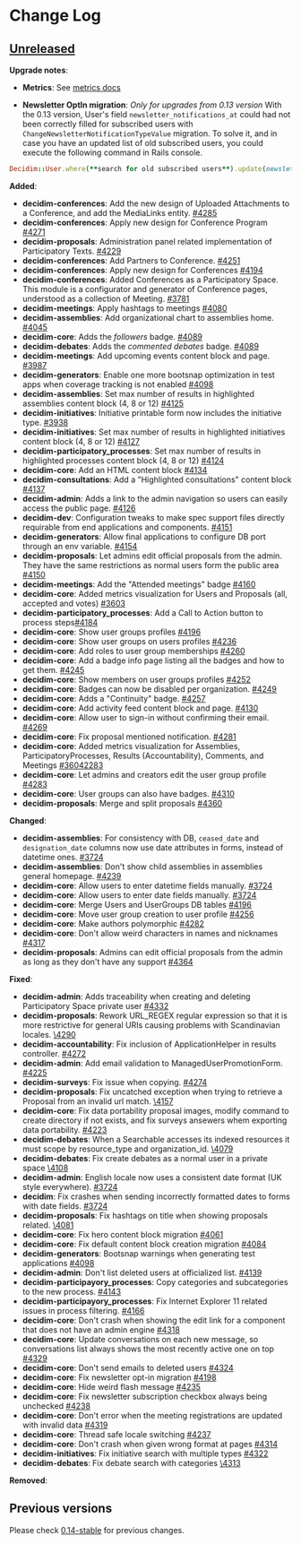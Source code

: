 # Change Log

## [Unreleased](https://github.com/decidim/decidim/tree/HEAD)

**Upgrade notes**:

- **Metrics**: See [metrics docs](/docs/advanced/metrics.md)

- **Newsletter OptIn migration**: *Only for upgrades from 0.13 version* With the 0.13 version, User's field `newsletter_notifications_at` could had not been correctly filled for subscribed users with `ChangeNewsletterNotificationTypeValue` migration. To solve it, and in case you have an updated list of old subscribed users, you could execute the following command in Rails console.

```ruby
Decidim::User.where(**search for old subscribed users**).update(newsletter_notifications_at: Time.zone.parse("2018-05-24 00:00 +02:00"))
```

**Added**:

- **decidim-conferences**: Add the new design of Uploaded Attachments to a Conference, and add the MediaLinks entity. [\#4285](https://github.com/decidim/decidim/pull/4285)
- **decidim-conferences**: Apply new design for Conference Program [#4271](https://github.com/decidim/decidim/pull/4271)
- **decidim-proposals**: Administration panel related implementation of Participatory Texts. [#4229](https://github.com/decidim/decidim/pull/4229)
- **decidim-conferences**: Add Partners to Conference. [\#4251](https://github.com/decidim/decidim/pull/4251)
- **decidim-conferences**: Apply new design for Conferences [#4194](https://github.com/decidim/decidim/pull/4194)
- **decidim-conferences**: Added Conferences as a Participatory Space. This module is a configurator and generator of Conference pages, understood as a collection of Meeting. [\#3781](https://github.com/decidim/decidim/pull/3781)
- **decidim-meetings**: Apply hashtags to meetings [\#4080](https://github.com/decidim/decidim/pull/4080)
- **decidim-assemblies**: Add organizational chart to assemblies home. [\#4045](https://github.com/decidim/decidim/pull/4045)
- **decidim-core**: Adds the *followers* badge. [\#4089](https://github.com/decidim/decidim/pull/4089)
- **decidim-debates**: Adds the *commented debates* badge. [\#4089](https://github.com/decidim/decidim/pull/4089)
- **decidim-meetings**: Add upcoming events content block and page. [\#3987](https://github.com/decidim/decidim/pull/3987)
- **decidim-generators**: Enable one more bootsnap optimization in test apps when coverage tracking is not enabled [\#4098](https://github.com/decidim/decidim/pull/4098)
- **decidim-assemblies**: Set max number of results in highlighted assemblies content block (4, 8 or 12) [\#4125](https://github.com/decidim/decidim/pull/4125)
- **decidim-initiatives**: Initiative printable form now includes the initiative type. [\#3938](https://github.com/decidim/decidim/pull/3938)
- **decidim-initiatives**: Set max number of results in highlighted initiatives content block (4, 8 or 12) [\#4127](https://github.com/decidim/decidim/pull/4127)
- **decidim-participatory_processes**: Set max number of results in highlighted processes content block (4, 8 or 12) [\#4124](https://github.com/decidim/decidim/pull/4124)
- **decidim-core**: Add an HTML content block [\#4134](https://github.com/decidim/decidim/pull/4134)
- **decidim-consultations**: Add a "Highlighted consultations" content block [\#4137](https://github.com/decidim/decidim/pull/4137)
- **decidim-admin**: Adds a link to the admin navigation so users can easily access the public page. [\#4126](https://github.com/decidim/decidim/pull/4126)
- **decidim-dev**: Configuration tweaks to make spec support files directly requirable from end applications and components. [\#4151](https://github.com/decidim/decidim/pull/4151)
- **decidim-generators**: Allow final applications to configure DB port through an env variable. [\#4154](https://github.com/decidim/decidim/pull/4154)
- **decidim-proposals**: Let admins edit official proposals from the admin. They have the same restrictions as normal users form the public area [\#4150](https://github.com/decidim/decidim/pull/4150)
- **decidim-meetings**: Add the "Attended meetings" badge [\#4160](https://github.com/decidim/decidim/pull/4160)
- **decidim-core**: Added metrics visualization for Users and Proposals (all, accepted and votes) [\#3603](https://github.com/decidim/decidim/pull/3603)
- **decidim-participatory_processes**: Add a Call to Action button to process steps[\#4184](https://github.com/decidim/decidim/pull/4184)
- **decidim-core**: Show user groups profiles [\#4196](https://github.com/decidim/decidim/pull/4196)
- **decidim-core**: Show user groups on users profiles [\#4236](https://github.com/decidim/decidim/pull/4236)
- **decidim-core**: Add roles to user group memberships [\#4260](https://github.com/decidim/decidim/pull/4260)
- **decidim-core**: Add a badge info page listing all the badges and how to get them. [\#4245](https://github.com/decidim/decidim/pull/4245)
- **decidim-core**: Show members on user groups profiles [\#4252](https://github.com/decidim/decidim/pull/4252)
- **decidim-core**: Badges can now be disabled per organization. [\#4249](https://github.com/decidim/decidim/pull/4249)
- **decidim-core**: Adds a "Continuity" badge. [\#4257](https://github.com/decidim/decidim/pull/4257)
- **decidim-core**: Add activity feed content block and page. [\#4130](https://github.com/decidim/decidim/pull/4130)
- **decidim-core**: Allow user to sign-in without confirming their email. [\#4269](https://github.com/decidim/decidim/pull/4269)
- **decidim-core**: Fix proposal mentioned notification. [\#4281](https://github.com/decidim/decidim/pull/4281)
- **decidim-core**: Added metrics visualization for Assemblies, ParticipatoryProcesses, Results (Accountability), Comments, and Meetings [\#36042283](https://github.com/decidim/decidim/pull/4228)
- **decidim-core**: Let admins and creators edit the user group profile [\#4283](https://github.com/decidim/decidim/pull/4283)
- **decidim-core**: User groups can also have badges. [\#4310](https://github.com/decidim/decidim/pull/4310)
- **decidim-proposals**: Merge and split proposals [\#4360](https://github.com/decidim/decidim/pull/4360)

**Changed**:

- **decidim-assemblies**: For consistency with DB, `ceased_date` and `designation_date` columns now use date attributes in forms, instead of datetime ones. [\#3724](https://github.com/decidim/decidim/pull/3724)
- **decidim-assemblies**: Don't show child assemblies in assemblies general homepage. [\#4239](https://github.com/decidim/decidim/pull/4239)
- **decidim-core**: Allow users to enter datetime fields manually. [\#3724](https://github.com/decidim/decidim/pull/3724)
- **decidim-core**: Allow users to enter date fields manually. [\#3724](https://github.com/decidim/decidim/pull/3724)
- **decidim-core**: Merge Users and UserGroups DB tables [\#4196](https://github.com/decidim/decidim/pull/4196)
- **decidim-core**: Move user group creation to user profile [\#4256](https://github.com/decidim/decidim/pull/4256)
- **decidim-core**: Make authors polymorphic [\#4282](https://github.com/decidim/decidim/pull/4282)
- **decidim-core**: Don't allow weird characters in names and nicknames [\#4317](https://github.com/decidim/decidim/pull/4317)
- **decidim-proposals**: Admins can edit official proposals from the admin as long as they don't have any support [\#4364](https://github.com/decidim/decidim/pull/4364)

**Fixed**:

- **decidim-admin**: Adds traceability when creating and deleting Participatory Space private user [\#4332](https://github.com/decidim/decidim/pull/4332)
- **decidim-proposals**: Rework URL_REGEX regular expression so that it is more restrictive for general URIs causing problems with Scandinavian locales. [\4290](https://github.com/decidim/decidim/pull/4290)
- **decidim-accountability**: Fix inclusion of ApplicationHelper in results controller. [\#4272](https://github.com/decidim/decidim/pull/4272)
- **decidim-admin**: Add email validation to ManagedUserPromotionForm. [\#4225](https://github.com/decidim/decidim/pull/4225)
- **decidim-surveys**: Fix issue when copying. [\#4274](https://github.com/decidim/decidim/pull/4274)
- **decidim-proposals**: Fix uncatched exception when trying to retrieve a Proposal from an invalid url match. [\4157](https://github.com/decidim/decidim/pull/4157)
- **decidim-core**: Fix data portability proposal images, modify command to create directory if not exists, and fix surveys ansewers whem exporting data portability. [\#4223](https://github.com/decidim/decidim/pull/4223)
- **decidim-debates**: When a Searchable accesses its indexed resources it must scope by resource_type and organization_id. [\4079](https://github.com/decidim/decidim/pull/4079)
- **decidim-debates**: Fix create debates as a normal user in a private space [\4108](https://github.com/decidim/decidim/pull/4108)
- **decidim-admin**: English locale now uses a consistent date format (UK style everywhere). [\#3724](https://github.com/decidim/decidim/pull/3724)
- **decidim**: Fix crashes when sending incorrectly formatted dates to forms with date fields. [\#3724](https://github.com/decidim/decidim/pull/3724)
- **decidim-proposals**: Fix hashtags on title when showing proposals related. [\4081](https://github.com/decidim/decidim/pull/4081)
- **decidim-core**: Fix hero content block migration [\#4061](https://github.com/decidim/decidim/pull/4061)
- **decidim-core**: Fix default content block creation migration [\#4084](https://github.com/decidim/decidim/pull/4084)
- **decidim-generators**: Bootsnap warnings when generating test applications [\#4098](https://github.com/decidim/decidim/pull/4098)
- **decidim-admin**: Don't list deleted users at officialized list. [\#4139](https://github.com/decidim/decidim/pull/4139)
- **decidim-participayory_processes**: Copy categories and subcategories to the new process. [\#4143](https://github.com/decidim/decidim/pull/4143)
- **decidim-participayory_processes**: Fix Internet Explorer 11 related issues in process filtering. [\#4166](https://github.com/decidim/decidim/pull/4166)
- **decidim-core**: Don't crash when showing the edit link for a component that does not have an admin engine [\#4318](https://github.com/decidim/decidim/pull/4318)
- **decidim-core**: Update conversations on each new message, so conversations list always shows the most recently active one on top [\#4329](https://github.com/decidim/decidim/pull/4329)
- **decidim-core**: Don't send emails to deleted users [\#4324](https://github.com/decidim/decidim/pull/4324)
- **decidim-core**: Fix newsletter opt-in migration [\#4198](https://github.com/decidim/decidim/pull/4198)
- **decidim-core**: Hide weird flash message [\#4235](https://github.com/decidim/decidim/pull/4235)
- **decidim-core**: Fix newsletter subscription checkbox always being unchecked [\#4238](https://github.com/decidim/decidim/pull/4238)
- **decidim-core**: Don't error when the meeting registrations are updated with invalid data [\#4319](https://github.com/decidim/decidim/pull/4319)
- **decidim-core**: Thread safe locale switching [\#4237](https://github.com/decidim/decidim/pull/4237)
- **decidim-core**: Don't crash when given wrong format at pages [\#4314](https://github.com/decidim/decidim/pull/4314)
- **decidim-initiatives**: Fix initiative search with multiple types [\#4322](https://github.com/decidim/decidim/pull/4322)
- **decidim-debates**: Fix debate search with categories [\4313](https://github.com/decidim/decidim/pull/4313)

**Removed**:

## Previous versions

Please check [0.14-stable](https://github.com/decidim/decidim/blob/0.14-stable/CHANGELOG.md) for previous changes.
